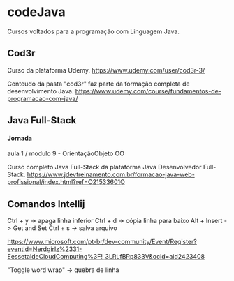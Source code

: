 # codeJava #

Cursos voltados para a programação com Linguagem Java.

## Cod3r ##
Curso da plataforma Udemy.
https://www.udemy.com/user/cod3r-3/

Conteudo da pasta "cod3r" faz parte da formação completa de desenvolvimento Java.
https://www.udemy.com/course/fundamentos-de-programacao-com-java/



## Java Full-Stack ##
#### Jornada ####
aula 1 / modulo 9 - OrientaçãoObjeto OO


Curso completo Java Full-Stack da plataforma Java Desenvolvedor Full-Stack.
https://www.jdevtreinamento.com.br/formacao-java-web-profissional/index.html?ref=O21533601O



## Comandos Intellij ##
Ctrl + y -> apaga linha inferior
Ctrl + d -> cópia linha para baixo
Alt + Insert -> Get and Set
Ctrl + s -> salva arquivo


https://www.microsoft.com/pt-br/dev-community/Event/Register?eventId=Nerdgirlz%2331-EessetaldeCloudComputing%3F!_3LRLfBRp833V&ocid=aid2423408




"Toggle word wrap" -> quebra de linha


